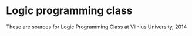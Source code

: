 Logic programming class
=======================

These are sources for Logic Programming Class at Vilnius University, 2014
